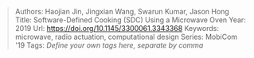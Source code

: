 > Authors: Haojian Jin, Jingxian Wang, Swarun Kumar, Jason Hong
> Title: Software-Defined Cooking (SDC) Using a Microwave Oven
> Year: 2019
> Url: https://doi.org/10.1145/3300061.3343368
> Keywords: microwave, radio actuation, computational design
> Series: MobiCom '19
> Tags: *Define your own tags here, separate by comma*